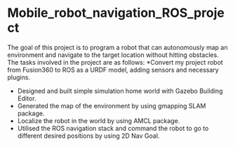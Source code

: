 # Mobile_robot_navigation_ROS_project
The goal of this project is to program a robot that can autonomously
map an environment and navigate to the target location without
hitting obstacles.
The tasks involved in the project are as follows:
*Convert my project robot from Fusion360 to ROS as a URDF model,
adding sensors and necessary plugins.
* Designed and built simple simulation home world with Gazebo
Building Editor.
* Generated the map of the environment by using gmapping SLAM
package.
* Localize the robot in the world by using AMCL package.
* Utilised the ROS navigation stack and command the robot to go to
different desired positions by using 2D Nav Goal.

